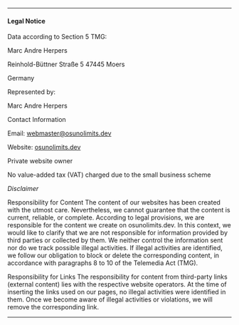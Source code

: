 <!---
ICON=fa-solid fa-book
ROUTE=legal-notice
SHORT=Legal Notice
TITLE=Legal Notice
NAVBAR=false
FOOTER=true
BEHINDLOGIN=false
-->
* * *

#### Legal Notice

Data according to Section 5 TMG:

Marc Andre Herpers

Reinhold-Büttner Straße 5
47445 Moers

Germany

Represented by:

Marc Andre Herpers

Contact Information

Email: [webmaster@osunolimits.dev](webmaster@osunolimits.dev)

Website: [osunolimits.dev](osunolimits.dev)

Private website owner

No value-added tax (VAT) charged due to the small business scheme

_Disclaimer_

Responsibility for Content
The content of our websites has been created with the utmost care. Nevertheless, we cannot guarantee that the content is current, reliable, or complete. According to legal provisions, we are responsible for the content we create on osunolimits.dev. In this context, we would like to clarify that we are not responsible for information provided by third parties or collected by them. We neither control the information sent nor do we track possible illegal activities. If illegal activities are identified, we follow our obligation to block or delete the corresponding content, in accordance with paragraphs 8 to 10 of the Telemedia Act (TMG).

Responsibility for Links
The responsibility for content from third-party links (external content) lies with the respective website operators. At the time of inserting the links used on our pages, no illegal activities were identified in them. Once we become aware of illegal activities or violations, we will remove the corresponding link.

* * *